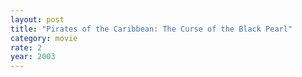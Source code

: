 ```yaml
---
layout: post
title: "Pirates of the Caribbean: The Curse of the Black Pearl"
category: movie
rate: 2
year: 2003
---
```



